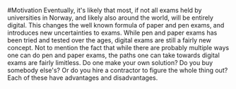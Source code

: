 #Motivation
Eventually, it's likely that most, if not all exams held by universities in
Norway, and likely also around the world, will be entirely digital. This changes
the well known formula of paper and pen exams, and introduces new uncertainties
to exams. While pen and paper exams has been tried and tested over the ages,
digital exams are still a fairly new concept. Not to mention the fact that while
there are probably multiple ways one can do pen and paper exams, the paths one
can take towards digital exams are fairly limitless. Do one make your own
solution? Do you buy somebody else's? Or do you hire a contractor to figure the
whole thing out? Each of these have advantages and disadvantages. 